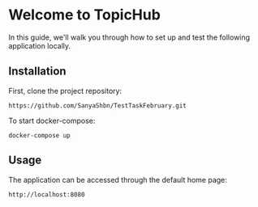 # Welcome to TopicHub

In this guide, we'll walk you through how to set up and test the following application locally.

## Installation

First, clone the project repository:

```
https://github.com/SanyaShbn/TestTaskFebruary.git
```

To start docker-compose:

```
docker-compose up
```

## Usage

The application can be accessed through the default home page:

```
http://localhost:8080
```

